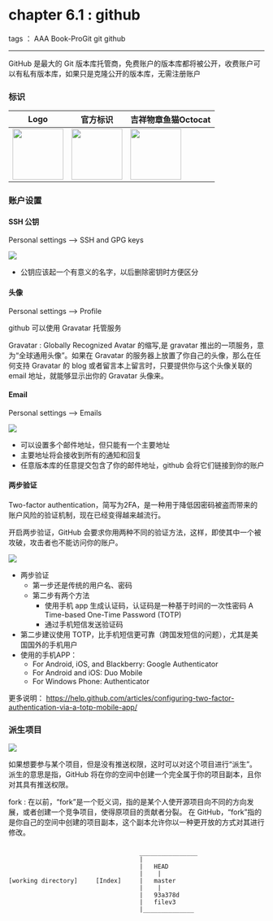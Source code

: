 ﻿# chapter 6.1 : github

tags ： AAA Book-ProGit git github

---

GitHub 是最大的 Git 版本库托管商，免费账户的版本库都将被公开，收费账户可以有私有版本库，如果只是克隆公开的版本库，无需注册账户

### 标识

|Logo|官方标识|吉祥物章鱼猫Octocat|
|---|---|---|
|<img src="https://assets-cdn.github.com/images/modules/logos_page/GitHub-Logo.png" width="100" height="100"/>|<img src="https://assets-cdn.github.com/images/modules/logos_page/GitHub-Mark.png" width="100" height="100" />|<img src="https://assets-cdn.github.com/images/modules/logos_page/Octocat.png" width="100" height="100" />

### 账户设置

#### SSH 公钥

Personal settings --> SSH and GPG keys

![](https://git-scm.com/book/en/v2/images/ssh-keys.png)
* 公钥应该起一个有意义的名字，以后删除密钥时方便区分

#### 头像

Personal settings --> Profile

github 可以使用 Gravatar 托管服务

Gravatar
: Globally Recognized Avatar 的缩写,是 gravatar 推出的一项服务，意为“全球通用头像”。如果在 Gravatar 的服务器上放置了你自己的头像，那么在任何支持 Gravatar 的 blog 或者留言本上留言时，只要提供你与这个头像关联的 email 地址，就能够显示出你的 Gravatar 头像来。

#### Email

Personal settings --> Emails

![](https://git-scm.com/book/en/v2/images/email-settings.png)
* 可以设置多个邮件地址，但只能有一个主要地址
* 主要地址将会接收到所有的通知和回复
* 任意版本库的任意提交包含了你的邮件地址，github 会将它们链接到你的账户

#### 两步验证

Two-factor authentication，简写为2FA，是一种用于降低因密码被盗而带来的账户风险的验证机制，现在已经变得越来越流行。 

开启两步验证，GitHub 会要求你用两种不同的验证方法，这样，即使其中一个被攻破，攻击者也不能访问你的账户。

![](https://github.com//images/modules/settings/2fa_guide.png)

* 两步验证
    * 第一步还是传统的用户名、密码
    * 第二步有两个方法
        * 使用手机 app 生成认证码，认证码是一种基于时间的一次性密码 A Time-based One-Time Password (TOTP)
        * 通过手机短信发送验证码
* 第二步建议使用 TOTP，比手机短信更可靠（跨国发短信的问题），尤其是美国国外的手机用户
* 使用的手机APP：
    * For Android, iOS, and Blackberry: Google Authenticator
    * For Android and iOS: Duo Mobile
    * For Windows Phone: Authenticator

更多说明：
https://help.github.com/articles/configuring-two-factor-authentication-via-a-totp-mobile-app/

### 派生项目

![](https://git-scm.com/book/en/v2/images/forkbutton.png)

如果想要参与某个项目，但是没有推送权限，这时可以对这个项目进行“派生”。 派生的意思是指，GitHub 将在你的空间中创建一个完全属于你的项目副本，且你对其具有推送权限。

fork
: 在以前，“fork”是一个贬义词，指的是某个人使开源项目向不同的方向发展，或者创建一个竞争项目，使得原项目的贡献者分裂。 在 GitHub，“fork”指的是你自己的空间中创建的项目副本，这个副本允许你以一种更开放的方式对其进行修改。

### 

    					                ________________
    					                |
    					                |	HEAD
    					                |	 |
    [working directory] 	[Index]		|	master
    					                |	 |
    					                |	93a378d
    					                |	filev3
    					                |______________